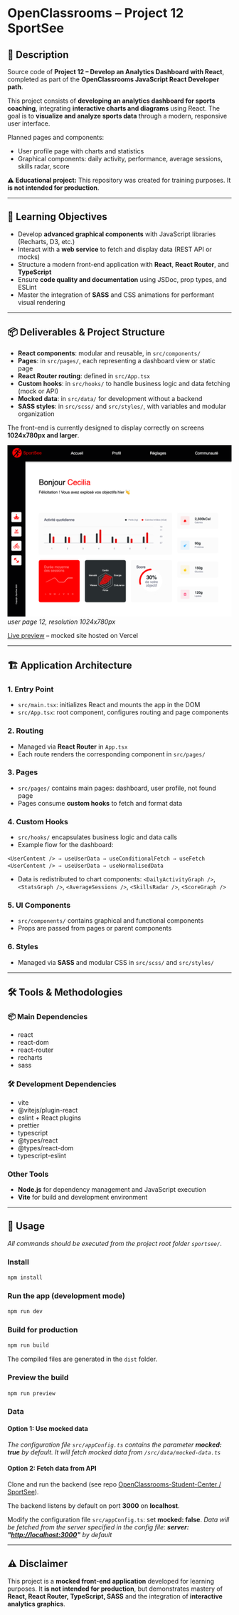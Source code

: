 # OpenClassrooms – Project 12 SportSee

## 📌 Description

Source code of **Project 12 – Develop an Analytics Dashboard with React**, completed as part of the **OpenClassrooms JavaScript React Developer path**.

This project consists of **developing an analytics dashboard for sports coaching**, integrating **interactive charts and diagrams** using React.
The goal is to **visualize and analyze sports data** through a modern, responsive user interface.

Planned pages and components:

* User profile page with charts and statistics
* Graphical components: daily activity, performance, average sessions, skills radar, score

⚠️ **Educational project:** This repository was created for training purposes. It **is not intended for production**.

---

## 🎯 Learning Objectives

* Develop **advanced graphical components** with JavaScript libraries (Recharts, D3, etc.)
* Interact with a **web service** to fetch and display data (REST API or mocks)
* Structure a modern front-end application with **React**, **React Router**, and **TypeScript**
* Ensure **code quality and documentation** using JSDoc, prop types, and ESLint
* Master the integration of **SASS** and CSS animations for performant visual rendering

---

## 📦 Deliverables & Project Structure

* **React components**: modular and reusable, in `src/components/`
* **Pages**: in `src/pages/`, each representing a dashboard view or static page
* **React Router routing**: defined in `src/App.tsx`
* **Custom hooks**: in `src/hooks/` to handle business logic and data fetching (mock or API)
* **Mocked data**: in `src/data/` for development without a backend
* **SASS styles**: in `src/scss/` and `src/styles/`, with variables and modular organization

The front-end is currently designed to display correctly on screens **1024x780px and larger**.

![1024x780 screenshot](Front/public/assets/screenshot_1024x780.png)
*user page 12, resolution 1024x780px*

[Live preview](https://oc-p12-sportsee-git-dev-muczs-projects.vercel.app/) – mocked site hosted on Vercel

---

## 🏗 Application Architecture

### 1. Entry Point

* `src/main.tsx`: initializes React and mounts the app in the DOM
* `src/App.tsx`: root component, configures routing and page components

### 2. Routing

* Managed via **React Router** in `App.tsx`
* Each route renders the corresponding component in `src/pages/`

### 3. Pages

* `src/pages/` contains main pages: dashboard, user profile, not found page
* Pages consume **custom hooks** to fetch and format data

### 4. Custom Hooks

* `src/hooks/` encapsulates business logic and data calls
* Example flow for the dashboard:

```
<UserContent /> ⇒ useUserData ⇒ useConditionalFetch ⇒ useFetch
<UserContent /> ⇒ useUserData ⇒ useNormalisedData
```

* Data is redistributed to chart components: `<DailyActivityGraph />`, `<StatsGraph />`, `<AverageSessions />`, `<SkillsRadar />`, `<ScoreGraph />`

### 5. UI Components

* `src/components/` contains graphical and functional components
* Props are passed from pages or parent components

### 6. Styles

* Managed via **SASS** and modular CSS in `src/scss/` and `src/styles/`

---

## 🛠 Tools & Methodologies

### 📦 Main Dependencies

* react
* react-dom
* react-router
* recharts
* sass

### 🛠 Development Dependencies

* vite
* @vitejs/plugin-react
* eslint + React plugins
* prettier
* typescript
* @types/react
* @types/react-dom
* typescript-eslint

### Other Tools

* **Node.js** for dependency management and JavaScript execution
* **Vite** for build and development environment

---

## 🚀 Usage

*All commands should be executed from the project root folder `sportsee/`.*

### Install

```bash
npm install
```

### Run the app (development mode)

```bash
npm run dev
```

### Build for production

```bash
npm run build
```

The compiled files are generated in the `dist` folder.

### Preview the build

```bash
npm run preview
```

### Data

#### Option 1: Use mocked data

*The configuration file `src/appConfig.ts` contains the parameter **mocked: true** by default.
It will fetch mocked data from `/src/data/mocked-data.ts`*

#### Option 2: Fetch data from API

Clone and run the backend (see repo [OpenClassrooms-Student-Center / SportSee](https://github.com/OpenClassrooms-Student-Center/SportSee)).

The backend listens by default on port **3000** on **localhost**.

Modify the configuration file `src/appConfig.ts`: set **mocked: false**.
*Data will be fetched from the server specified in the config file: **server: "[http://localhost:3000](http://localhost:3000)"** by default*

---

## ⚠️ Disclaimer

This project is a **mocked front-end application** developed for learning purposes.
It **is not intended for production**, but demonstrates mastery of **React, React Router, TypeScript, SASS** and the integration of **interactive analytics graphics**.